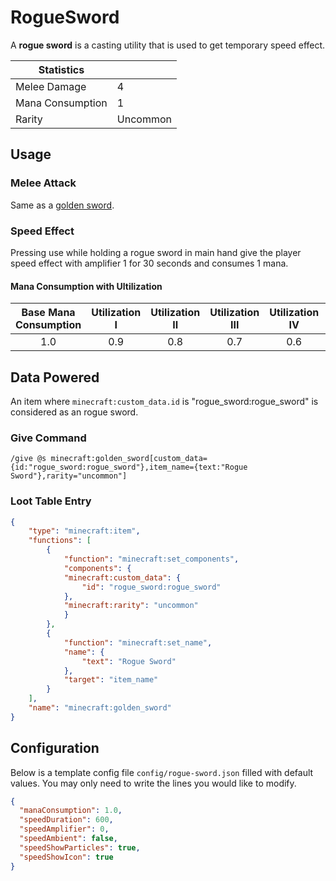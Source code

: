 # RogueSword

A **rogue sword** is a casting utility that is used to get temporary speed effect.

| Statistics ||
| - | - |
| Melee Damage | 4 |
| Mana Consumption| 1 |
| Rarity | Uncommon |

## Usage

### Melee Attack

Same as a [golden sword](https://minecraft.wiki/w/Golden_Sword).

### Speed Effect

Pressing use while holding a rogue sword in main hand give the player speed effect with amplifier 1 for 30 seconds and consumes 1 mana.

#### Mana Consumption with Ultilization

| Base Mana Consumption | Utilization I | Utilization II | Utilization III | Utilization IV | Utilization V |
| :-: | :-: | :-: | :-: | :-: | :-: |
| 1.0 | 0.9 | 0.8 | 0.7 | 0.6 | 0.5 |

## Data Powered

An item where `minecraft:custom_data.id` is "rogue_sword:rogue_sword" is considered as an rogue sword.

### Give Command

```mcfunction
/give @s minecraft:golden_sword[custom_data={id:"rogue_sword:rogue_sword"},item_name={text:"Rogue Sword"},rarity="uncommon"]
```

### Loot Table Entry

```json
{
    "type": "minecraft:item",
    "functions": [
        {
            "function": "minecraft:set_components",
            "components": {
            "minecraft:custom_data": {
                "id": "rogue_sword:rogue_sword"
            },
            "minecraft:rarity": "uncommon"
            }
        },
        {
            "function": "minecraft:set_name",
            "name": {
                "text": "Rogue Sword"
            },
            "target": "item_name"
        }
    ],
    "name": "minecraft:golden_sword"
}
```

## Configuration

Below is a template config file `config/rogue-sword.json` filled with default values. You may only need to write the lines you would like to modify.

```json
{
  "manaConsumption": 1.0,
  "speedDuration": 600,
  "speedAmplifier": 0,
  "speedAmbient": false,
  "speedShowParticles": true,
  "speedShowIcon": true
}
```

